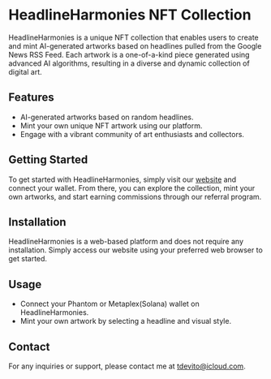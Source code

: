 # HeadlineHarmonies NFT Collection

HeadlineHarmonies is a unique NFT collection that enables users to create and mint AI-generated artworks based on headlines pulled from the Google News RSS Feed. Each artwork is a one-of-a-kind piece generated using advanced AI algorithms, resulting in a diverse and dynamic collection of digital art.

## Features

- AI-generated artworks based on random headlines.
- Mint your own unique NFT artwork using our platform.
- Engage with a vibrant community of art enthusiasts and collectors.

## Getting Started

To get started with HeadlineHarmonies, simply visit our [website](https://hhmint-tau.vercel.app) and connect your wallet. From there, you can explore the collection, mint your own artworks, and start earning commissions through our referral program.

## Installation

HeadlineHarmonies is a web-based platform and does not require any installation. Simply access our website using your preferred web browser to get started.

## Usage

- Connect your Phantom or Metaplex(Solana) wallet on HeadlineHarmonies.
- Mint your own artwork by selecting a headline and visual style.

## Contact

For any inquiries or support, please contact me at [tdevito@icloud.com](mailto:contact@headlineharmonies.com).
